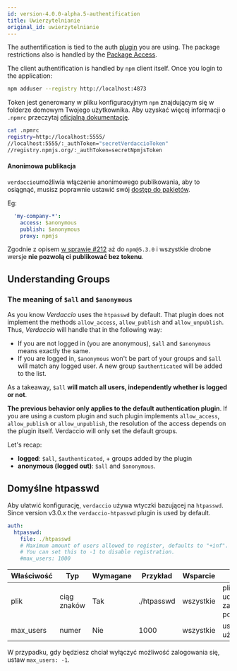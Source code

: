 ```yaml
---
id: version-4.0.0-alpha.5-authentification
title: Uwierzytelnianie
original_id: uwierzytelnianie
---
```


The authentification is tied to the auth [plugin](plugins.md) you are using. The package restrictions also is handled by the [Package Access](packages.md).

The client authentification is handled by `npm` client itself. Once you login to the application:

```bash
npm adduser --registry http://localhost:4873
```

Token jest generowany w pliku konfiguracyjnym `npm` znajdującym się w folderze domowym Twojego użytkownika. Aby uzyskać więcej informacji o `.npmrc` przeczytaj [oficjalną dokumentację](https://docs.npmjs.com/files/npmrc).

```bash
cat .npmrc
registry=http://localhost:5555/
//localhost:5555/:_authToken="secretVerdaccioToken"
//registry.npmjs.org/:_authToken=secretNpmjsToken
```

#### Anonimowa publikacja

`verdaccio`umożliwia włączenie anonimowego publikowania, aby to osiągnąć, musisz poprawnie ustawić swój [dostęp do pakietów](packages.md).

Eg:

```yaml
  'my-company-*':
    access: $anonymous
    publish: $anonymous
    proxy: npmjs
```

Zgodnie z opisem [w sprawie #212](https://github.com/verdaccio/verdaccio/issues/212#issuecomment-308578500) aż do `npm@5.3.0` i wszystkie drobne wersje **nie pozwolą ci publikować bez tokenu**.

## Understanding Groups

### The meaning of `$all` and `$anonymous`

As you know *Verdaccio* uses the `htpasswd` by default. That plugin does not implement the methods `allow_access`, `allow_publish` and `allow_unpublish`. Thus, *Verdaccio* will handle that in the following way:

* If you are not logged in (you are anonymous), `$all` and `$anonymous` means exactly the same.
* If you are logged in, `$anonymous` won't be part of your groups and `$all` will match any logged user. A new group `$authenticated` will be added to the list.

As a takeaway, `$all` **will match all users, independently whether is logged or not**.

**The previous behavior only applies to the default authentication plugin**. If you are using a custom plugin and such plugin implements `allow_access`, `allow_publish` or `allow_unpublish`, the resolution of the access depends on the plugin itself. Verdaccio will only set the default groups.

Let's recap:

* **logged**: `$all`, `$authenticated`, + groups added by the plugin
* **anonymous (logged out)**: `$all` and `$anonymous`.

## Domyślne htpasswd

Aby ułatwić konfigurację, `verdaccio` używa wtyczki bazującej na `htpasswd`. Since version v3.0.x the `verdaccio-htpasswd` plugin is used by default.

```yaml
auth:
  htpasswd:
    file: ./htpasswd
    # Maximum amount of users allowed to register, defaults to "+inf".
    # You can set this to -1 to disable registration.
    #max_users: 1000
```

| Właściwość | Typ         | Wymagane | Przykład   | Wsparcie  | Opis                                              |
| ---------- | ----------- | -------- | ---------- | --------- | ------------------------------------------------- |
| plik       | ciąg znaków | Tak      | ./htpasswd | wszystkie | plik, który udostępnia zaszyfrowane poświadczenia |
| max_users  | numer       | Nie      | 1000       | wszystkie | ustaw limit użytkowników                          |

W przypadku, gdy będziesz chciał wyłączyć możliwość zalogowania się, ustaw `max_users: -1`.